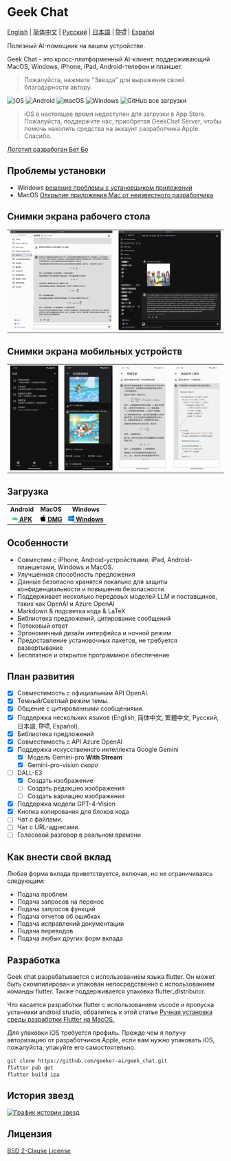 # Geek Chat

[English](../README.md) | [简体中文](./README_CN.md)  | [Русский](./README_RU.md) | [日本語](./README_JP.md) | [हिन्दी](./README_HI.md) | [Español](./README_ES.md)

Полезный AI-помощник на вашем устройстве.

Geek Chat - это кросс-платформенный AI-клиент, поддерживающий MacOS, Windows, iPhone, iPad, Android-телефон и планшет.

> Пожалуйста, нажмите "Звезда" для выражения своей благодарности автору.

![iOS](https://img.shields.io/badge/-iOS-black?style=flat-square&logo=apple&logoColor=white) ![Android](https://img.shields.io/badge/-Android-black?style=flat-square&logo=android&logoColor=white) ![macOS](https://img.shields.io/badge/-macOS-black?style=flat-square&logo=apple&logoColor=white) ![Windows](https://img.shields.io/badge/-Windows-black?style=flat-square&logo=windows&logoColor=white) ![GitHub все загрузки](https://img.shields.io/github/downloads/geeker-ai/geek_chat/total)

> iOS в настоящее время недоступен для загрузки в App Store. Пожалуйста, поддержите нас, приобретая GeekChat Server, чтобы помочь накопить средства на аккаунт разработчика Apple. Спасибо.

<!-- <a title="Made with Fluent Design" href="https://github.com/bdlukaa/fluent_ui">
  <img
    src="https://img.shields.io/badge/fluent-design-blue?style=flat-square&color=gray&labelColor=0078D7"
  >
</a> -->
<a title="Логотип разработан Бет Бо" href="https://github.com/bbmm007">Логотип разработан Бет Бо</a>

## Проблемы установки

- Windows [решение проблемы с установщиком приложений](https://learn.microsoft.com/zh-cn/windows/msix/app-installer/troubleshoot-appinstaller-issues)
- MacOS [Открытие приложения Mac от неизвестного разработчика](https://support.apple.com/zh-cn/guide/mac-help/mh40616/mac)

## Снимки экрана рабочего стола

<table>
  <tr>
    <td>
      <img src='../assets/screenshots/screenshot1.png' />
    </td>
    <td>
      <img src='../assets/screenshots/screenshot2.png' />
    </td>
  </tr>
</table>

## Снимки экрана мобильных устройств

<table>
  <tr style="height: 40px">
    <td>
      <img src='../assets/screenshots/screenshot3.jpeg' />
    </td>
    <td>
      <img src='../assets/screenshots/screenshot4.jpeg' />
    </td>
    <td>
      <img src='../assets/screenshots/screenshot5.jpeg' />
    </td>
    <td>
      <img src='../assets/screenshots/screenshot6.jpeg' />
    </td>
  </tr>
</table>

## Загрузка

<table>
  <tr>
    <td style="text-align:center"><b>Android</b></td>
    <td style="text-align:center"><b>MacOS</b></td>
    <td style="text-align:center"><b>Windows</b></td>
  </tr>
  <tr style="text-align: center">
    <td>
      <a href='https://github.com/geeker-ai/geek_chat/releases'>
        <img src='../assets/android-color.svg' style="height:14px; width: 14px" />
        <b>APK</b>
      </a>
    </td>
    <td>
      <a href='https://github.com/geeker-ai/geek_chat/releases'>
        <img src='../assets/apple-color.svg' style="height:15px; width: 15px" />
        <b>DMG</b>
      </a>
    </td>
    <td>
      <a href='https://github.com/geeker-ai/geek_chat/releases'>
        <img src='../assets/windows10-color.svg' style="height:14px; width: 14px" />
        <b>Windows</b>
      </a>
    </td>
  </tr>
</table>

## Особенности

- Совместим с iPhone, Android-устройствами, iPad, Android-планшетами, Windows и MacOS.
- Улучшенная способность предложения
- Данные безопасно хранятся локально для защиты конфиденциальности и повышения безопасности.
- Поддерживает несколько передовых моделей LLM и поставщиков, таких как OpenAI и Azure OpenAI
- Markdown & подсветка кода & LaTeX
- Библиотека предложений, цитирование сообщений
- Потоковый ответ
- Эргономичный дизайн интерфейса и ночной режим
- Предоставление установочных пакетов, не требуется развертывание
- Бесплатное и открытое программное обеспечение

## План развития

- [x] Совместимость с официальным API OpenAI.
- [x] Темный/Светлый режим темы.
- [x] Общение с цитированными сообщениями.
- [x] Поддержка нескольких языков (English, 简体中文, 繁體中文, Русский, 日本語, हिन्दी, Español).
- [x] Библиотека предложений
- [x] Совместимость с API Azure OpenAI
- [x] Поддержка искусственного интеллекта Google Gemini
  - [x] Модель Gemini-pro  **With Stream**
  - [x] Gemini-pro-vision *скоро*
- [ ] DALL-E3
  - [x] Создать изображение
  - [ ] Создать редакцию изображения
  - [ ] Создать вариацию изображения
- [x] Поддержка модели GPT-4-Vision
- [x] Кнопка копирования для блоков кода
- [ ] Чат с файлами.
- [ ] Чат с URL-адресами.
- [ ] Голосовой разговор в реальном времени

## Как внести свой вклад

Любая форма вклада приветствуется, включая, но не ограничиваясь следующим:

- Подача проблем
- Подача запросов на перенос
- Подача запросов функций
- Подача отчетов об ошибках
- Подача исправлений документации
- Подача переводов
- Подача любых других форм вклада

## Разработка

Geek chat разрабатывается с использованием языка flutter. Он может быть скомпилирован и упакован непосредственно с использованием команды flutter. Также поддерживается упаковка flutter_distributor.

Что касается разработки flutter с использованием vscode и пропуска установки android studio, обратитесь к этой статье [Ручная установка среды разработки Flutter на MacOS.](https://macgeeker.com/devnotes/macos-flutter/)

Для упаковки iOS требуется профиль. Прежде чем я получу авторизацию от разработчиков Apple, если вам нужно упаковать iOS, пожалуйста, упакуйте его самостоятельно.

```
git clone https://github.com/geeker-ai/geek_chat.git
flutter pub get
flutter build ipa
```

## История звезд

[![График истории звезд](https://api.star-history.com/svg?repos=geeker-ai/geek_chat&type=Date)](https://star-history.com/#geeker-ai/geek_chat&Date)

## Лицензия
[BSD 2-Clause License](./LICENSE)